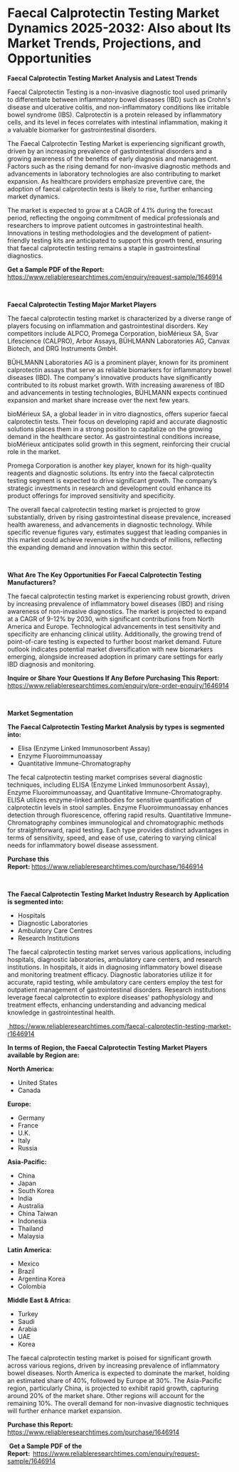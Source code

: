 <p><h1>Faecal Calprotectin Testing Market Dynamics 2025-2032: Also about Its Market Trends, Projections, and Opportunities</h1></p><p><strong>Faecal Calprotectin Testing Market Analysis and Latest Trends</strong></p>
<p><p>Faecal Calprotectin Testing is a non-invasive diagnostic tool used primarily to differentiate between inflammatory bowel diseases (IBD) such as Crohn's disease and ulcerative colitis, and non-inflammatory conditions like irritable bowel syndrome (IBS). Calprotectin is a protein released by inflammatory cells, and its level in feces correlates with intestinal inflammation, making it a valuable biomarker for gastrointestinal disorders.</p><p>The Faecal Calprotectin Testing Market is experiencing significant growth, driven by an increasing prevalence of gastrointestinal disorders and a growing awareness of the benefits of early diagnosis and management. Factors such as the rising demand for non-invasive diagnostic methods and advancements in laboratory technologies are also contributing to market expansion. As healthcare providers emphasize preventive care, the adoption of faecal calprotectin tests is likely to rise, further enhancing market dynamics.</p><p>The market is expected to grow at a CAGR of 4.1% during the forecast period, reflecting the ongoing commitment of medical professionals and researchers to improve patient outcomes in gastrointestinal health. Innovations in testing methodologies and the development of patient-friendly testing kits are anticipated to support this growth trend, ensuring that faecal calprotectin testing remains a staple in gastrointestinal diagnostics.</p></p>
<p><strong>Get a Sample PDF of the Report:&nbsp;</strong> <a href="https://www.reliableresearchtimes.com/enquiry/request-sample/1646914?utm_campaign=2263&utm_medium=2&utm_source=Github&utm_content=ia&utm_term=16042025&utm_id=faecal-calprotectin-testing">https://www.reliableresearchtimes.com/enquiry/request-sample/1646914</a></p>
<p>&nbsp;</p>
<p><strong>Faecal Calprotectin Testing Major Market Players</strong></p>
<p><p>The faecal calprotectin testing market is characterized by a diverse range of players focusing on inflammation and gastrointestinal disorders. Key competitors include ALPCO, Promega Corporation, bioMérieux SA, Svar Lifescience (CALPRO), Arbor Assays, BÜHLMANN Laboratories AG, Canvax Biotech, and DRG Instruments GmbH.</p><p>BÜHLMANN Laboratories AG is a prominent player, known for its prominent calprotectin assays that serve as reliable biomarkers for inflammatory bowel diseases (IBD). The company's innovative products have significantly contributed to its robust market growth. With increasing awareness of IBD and advancements in testing technologies, BÜHLMANN expects continued expansion and market share increase over the next few years.</p><p>bioMérieux SA, a global leader in in vitro diagnostics, offers superior faecal calprotectin tests. Their focus on developing rapid and accurate diagnostic solutions places them in a strong position to capitalize on the growing demand in the healthcare sector. As gastrointestinal conditions increase, bioMérieux anticipates solid growth in this segment, reinforcing their crucial role in the market.</p><p>Promega Corporation is another key player, known for its high-quality reagents and diagnostic solutions. Its entry into the faecal calprotectin testing segment is expected to drive significant growth. The company’s strategic investments in research and development could enhance its product offerings for improved sensitivity and specificity.</p><p>The overall faecal calprotectin testing market is projected to grow substantially, driven by rising gastrointestinal disease prevalence, increased health awareness, and advancements in diagnostic technology. While specific revenue figures vary, estimates suggest that leading companies in this market could achieve revenues in the hundreds of millions, reflecting the expanding demand and innovation within this sector.</p></p>
<p>&nbsp;</p>
<p><strong>What Are The Key Opportunities For Faecal Calprotectin Testing Manufacturers?</strong></p>
<p><p>The faecal calprotectin testing market is experiencing robust growth, driven by increasing prevalence of inflammatory bowel diseases (IBD) and rising awareness of non-invasive diagnostics. The market is projected to expand at a CAGR of 9-12% by 2030, with significant contributions from North America and Europe. Technological advancements in test sensitivity and specificity are enhancing clinical utility. Additionally, the growing trend of point-of-care testing is expected to further boost market demand. Future outlook indicates potential market diversification with new biomarkers emerging, alongside increased adoption in primary care settings for early IBD diagnosis and monitoring.</p></p>
<p><strong>Inquire or Share Your Questions If Any Before Purchasing This Report:</strong> <a href="https://www.reliableresearchtimes.com/enquiry/pre-order-enquiry/1646914?utm_campaign=2263&utm_medium=2&utm_source=Github&utm_content=ia&utm_term=16042025&utm_id=faecal-calprotectin-testing">https://www.reliableresearchtimes.com/enquiry/pre-order-enquiry/1646914</a></p>
<p>&nbsp;</p>
<p><strong>Market Segmentation</strong></p>
<p><strong>The Faecal Calprotectin Testing Market Analysis by types is segmented into:</strong></p>
<p><ul><li>Elisa (Enzyme Linked Immunosorbent Assay)</li><li>Enzyme Fluoroimmunoassay</li><li>Quantitative Immune-Chromatography</li></ul></p>
<p><p>The fecal calprotectin testing market comprises several diagnostic techniques, including ELISA (Enzyme Linked Immunosorbent Assay), Enzyme Fluoroimmunoassay, and Quantitative Immune-Chromatography. ELISA utilizes enzyme-linked antibodies for sensitive quantification of calprotectin levels in stool samples. Enzyme Fluoroimmunoassay enhances detection through fluorescence, offering rapid results. Quantitative Immune-Chromatography combines immunological and chromatographic methods for straightforward, rapid testing. Each type provides distinct advantages in terms of sensitivity, speed, and ease of use, catering to varying clinical needs for inflammatory bowel disease assessment.</p></p>
<p><strong>Purchase this Report:&nbsp;</strong><a href="https://www.reliableresearchtimes.com/purchase/1646914?utm_campaign=2263&utm_medium=2&utm_source=Github&utm_content=ia&utm_term=16042025&utm_id=faecal-calprotectin-testing">https://www.reliableresearchtimes.com/purchase/1646914</a></p>
<p>&nbsp;</p>
<p><strong>The Faecal Calprotectin Testing Market Industry Research by Application is segmented into:</strong></p>
<p><ul><li>Hospitals</li><li>Diagnostic Laboratories</li><li>Ambulatory Care Centres</li><li>Research Institutions</li></ul></p>
<p><p>The faecal calprotectin testing market serves various applications, including hospitals, diagnostic laboratories, ambulatory care centers, and research institutions. In hospitals, it aids in diagnosing inflammatory bowel disease and monitoring treatment efficacy. Diagnostic laboratories utilize it for accurate, rapid testing, while ambulatory care centers employ the test for outpatient management of gastrointestinal disorders. Research institutions leverage faecal calprotectin to explore diseases' pathophysiology and treatment effects, enhancing understanding and advancing medical knowledge in gastrointestinal health.</p></p>
<p><a href="https://www.reliableresearchtimes.com/faecal-calprotectin-testing-market-r1646914?utm_campaign=2263&utm_medium=2&utm_source=Github&utm_content=ia&utm_term=16042025&utm_id=faecal-calprotectin-testing">&nbsp;https://www.reliableresearchtimes.com/faecal-calprotectin-testing-market-r1646914</a></p>
<p><strong>In terms of Region, the Faecal Calprotectin Testing Market Players available by Region are:</strong></p>
<p>
    <p> <strong> North America: </strong>
        <ul>
            <li>United States</li>
            <li>Canada</li>
        </ul>
        </p> 
    <p> <strong> Europe: </strong>
        <ul>
            <li>Germany</li>
            <li>France</li>
            <li>U.K.</li>
            <li>Italy</li>
            <li>Russia</li>
        </ul>
        </p> 
    <p> <strong> Asia-Pacific: </strong>
        <ul>
            <li>China</li>
            <li>Japan</li>
            <li>South Korea</li>
            <li>India</li>
            <li>Australia</li>
            <li>China Taiwan</li>
            <li>Indonesia</li>
            <li>Thailand</li>
            <li>Malaysia</li>
        </ul>
        </p> 
    <p> <strong> Latin America: </strong>
        <ul>
            <li>Mexico</li>
            <li>Brazil</li>
            <li>Argentina Korea</li>
            <li>Colombia</li>
        </ul>
        </p> 
    <p> <strong> Middle East & Africa: </strong>
        <ul>
            <li>Turkey</li>
            <li>Saudi</li>
            <li>Arabia</li>
            <li>UAE</li>
            <li>Korea</li>
        </ul>
    </p>
    </p>
<p><p>The faecal calprotectin testing market is poised for significant growth across various regions, driven by increasing prevalence of inflammatory bowel diseases. North America is expected to dominate the market, holding an estimated share of 40%, followed by Europe at 30%. The Asia-Pacific region, particularly China, is projected to exhibit rapid growth, capturing around 20% of the market share. Other regions will account for the remaining 10%. The overall demand for non-invasive diagnostic techniques will further enhance market expansion.</p></p>
<p><strong>Purchase this Report: </strong><a href="https://www.reliableresearchtimes.com/purchase/1646914?utm_campaign=2263&utm_medium=2&utm_source=Github&utm_content=ia&utm_term=16042025&utm_id=faecal-calprotectin-testing">https://www.reliableresearchtimes.com/purchase/1646914</a></p>
<p>&nbsp;<strong>Get a Sample PDF of the Report:&nbsp;&nbsp;</strong><a href="https://www.reliableresearchtimes.com/enquiry/request-sample/1646914?utm_campaign=2263&utm_medium=2&utm_source=Github&utm_content=ia&utm_term=16042025&utm_id=faecal-calprotectin-testing">https://www.reliableresearchtimes.com/enquiry/request-sample/1646914</a></p>
<p><strong></strong></p>
<p><p></p><p></p><p></p></p>